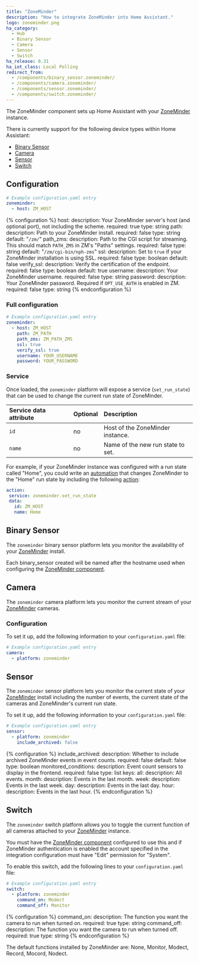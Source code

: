 ```yaml
---
title: "ZoneMinder"
description: "How to integrate ZoneMinder into Home Assistant."
logo: zoneminder.png
ha_category:
  - Hub
  - Binary Sensor
  - Camera
  - Sensor
  - Switch
ha_release: 0.31
ha_iot_class: Local Polling
redirect_from:
  - /components/binary_sensor.zoneminder/
  - /components/camera.zoneminder/
  - /components/sensor.zoneminder/
  - /components/switch.zoneminder/
---
```


The ZoneMinder component sets up Home Assistant with your [ZoneMinder](https://www.zoneminder.com) instance.

There is currently support for the following device types within Home Assistant:

- [Binary Sensor](#binary-sensor)
- [Camera](#camera)
- [Sensor](#sensor)
- [Switch](#switch)

## Configuration

```yaml
# Example configuration.yaml entry
zoneminder:
  - host: ZM_HOST
```

{% configuration %}
host:
  description: Your ZoneMinder server's host (and optional port), not including the scheme.
  required: true
  type: string
path:
  description: Path to your ZoneMinder install.
  required: false
  type: string
  default: "`/zm/`"
path_zms:
  description: Path to the CGI script for streaming. This should match `PATH_ZMS` in ZM's "Paths" settings.
  required: false
  type: string
  default: "`/zm/cgi-bin/nph-zms`"
ssl:
  description: Set to `true` if your ZoneMinder installation is using SSL.
  required: false
  type: boolean
  default: false
verify_ssl:
  description: Verify the certification of the endpoint.
  required: false
  type: boolean
  default: true
username:
  description: Your ZoneMinder username.
  required: false
  type: string
password:
  description: Your ZoneMinder password. Required if `OPT_USE_AUTH` is enabled in ZM.
  required: false
  type: string
{% endconfiguration %}

### Full configuration

```yaml
# Example configuration.yaml entry
zoneminder:
  - host: ZM_HOST
    path: ZM_PATH
    path_zms: ZM_PATH_ZMS
    ssl: true
    verify_ssl: true
    username: YOUR_USERNAME
    password: YOUR_PASSWORD
```

### Service

Once loaded, the `zoneminder` platform will expose a service (`set_run_state`) that can be used to change the current run state of ZoneMinder.

| Service data attribute | Optional | Description                       |
|:-----------------------|:---------|:----------------------------------|
| `id`                   | no       | Host of the ZoneMinder instance.  |
| `name`                 | no       | Name of the new run state to set. |

For example, if your ZoneMinder instance was configured with a run state called "Home", you could write an [automation](/getting-started/automation/) that changes ZoneMinder to the "Home" run state by including the following [action](/getting-started/automation-action/):

 ```yaml
action:
  service: zoneminder.set_run_state
  data:
    id: ZM_HOST
    name: Home
```

## Binary Sensor

The `zoneminder` binary sensor platform lets you monitor the availability of your [ZoneMinder](https://www.zoneminder.com) install.

Each binary_sensor created will be named after the hostname used when configuring the [ZoneMinder component](/components/zoneminder/).

## Camera

The `zoneminder` camera platform lets you monitor the current stream of your [ZoneMinder](https://www.zoneminder.com) cameras.

### Configuration

To set it up, add the following information to your `configuration.yaml` file:

```yaml
# Example configuration.yaml entry
camera:
  - platform: zoneminder
```

## Sensor

The `zoneminder` sensor platform lets you monitor the current state of your [ZoneMinder](https://www.zoneminder.com) install including the number of events, the current state of the cameras and ZoneMinder's current run state.

To set it up, add the following information to your `configuration.yaml` file:

```yaml
# Example configuration.yaml entry
sensor:
  - platform: zoneminder
    include_archived: false
```

{% configuration %}
include_archived:
  description: Whether to include archived ZoneMinder events in event counts.
  required: false
  default: false
  type: boolean
monitored_conditions:
  description: Event count sensors to display in the frontend.
  required: false
  type: list
  keys:
    all:
      description: All events.
    month:
      description: Events in the last month.
    week:
      description: Events in the last week.
    day:
      description: Events in the last day.
    hour:
      description: Events in the last hour.
{% endconfiguration %}

## Switch

The `zoneminder` switch platform allows you to toggle the current function of all cameras attached to your [ZoneMinder](https://www.zoneminder.com) instance.

<div class='note'>

You must have the [ZoneMinder component](/components/zoneminder/) configured to use this and if ZoneMinder authentication is enabled the account specified in the integration configuration must have "Edit" permission for "System".

</div>

To enable this switch, add the following lines to your `configuration.yaml` file:

```yaml
# Example configuration.yaml entry
switch:
  - platform: zoneminder
    command_on: Modect
    command_off: Monitor
```

{% configuration %}
command_on:
  description: The function you want the camera to run when turned on.
  required: true
  type: string
command_off:
  description: The function you want the camera to run when turned off.
  required: true
  type: string
{% endconfiguration %}

<div class='note'>
The default functions installed by ZoneMinder are: None, Monitor, Modect, Record, Mocord, Nodect.
</div>
